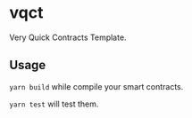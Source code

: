 # vqct

Very Quick Contracts Template.

## Usage

`yarn build` while compile your smart contracts.

`yarn test` will test them.